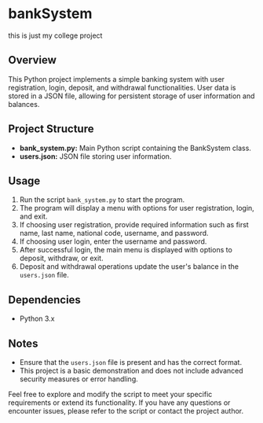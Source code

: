 # bankSystem
this is just my college project

## Overview
This Python project implements a simple banking system with user registration, login, deposit, and withdrawal functionalities. User data is stored in a JSON file, allowing for persistent storage of user information and balances.

## Project Structure
- **bank_system.py:** Main Python script containing the BankSystem class.
- **users.json:** JSON file storing user information.

## Usage
1. Run the script `bank_system.py` to start the program.
2. The program will display a menu with options for user registration, login, and exit.
3. If choosing user registration, provide required information such as first name, last name, national code, username, and password.
4. If choosing user login, enter the username and password.
5. After successful login, the main menu is displayed with options to deposit, withdraw, or exit.
6. Deposit and withdrawal operations update the user's balance in the `users.json` file.

## Dependencies
- Python 3.x

## Notes
- Ensure that the `users.json` file is present and has the correct format.
- This project is a basic demonstration and does not include advanced security measures or error handling.

Feel free to explore and modify the script to meet your specific requirements or extend its functionality. If you have any questions or encounter issues, please refer to the script or contact the project author.
